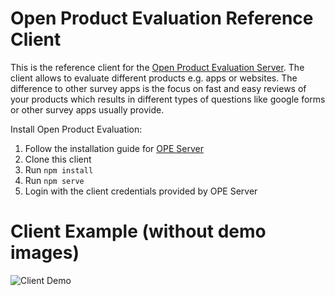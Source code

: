 # Open Product Evaluation Reference Client

This is the reference client for the [Open Product Evaluation Server](https://github.com/open-product-evaluation/open-product-evaluation-server). The client allows to evaluate different products e.g. apps or websites. The difference to other survey apps is the focus on fast and easy reviews of your products which results in different types of questions like google forms or other survey apps usually provide.

Install Open Product Evaluation:
1. Follow the installation guide for [OPE Server](https://github.com/open-product-evaluation/open-product-evaluation-server/blob/master/README.md)
2. Clone this client
3. Run `npm install`
4. Run `npm serve`
5. Login with the client credentials provided by OPE Server

# Client Example (without demo images)

![Client Demo](https://raw.githubusercontent.com/wiki/open-product-evaluation/open-product-evaluation-server/files/client.gif)
